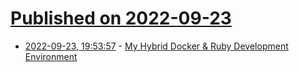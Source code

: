 # [Published on 2022-09-23](index.md)

* [2022-09-23, 19:53:57](https://lobste.rs/s/wcy89b/my_hybrid_docker_ruby_development) - [My Hybrid Docker & Ruby Development Environment](https://deanpcmad.com/2022/my-hybrid-docker-ruby-environment/)
